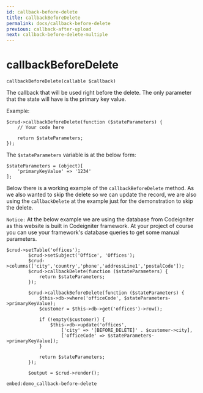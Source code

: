 ```yaml
---
id: callback-before-delete
title: callbackBeforeDelete
permalink: docs/callback-before-delete
previous: callback-after-upload
next: callback-before-delete-multiple
---
```


# callbackBeforeDelete


<pre><code class="language-php">callbackBeforeDelete(callable $callback)</code></pre>
The callback that will be used right before the delete. The only parameter that the state will have is the primary key value. 

Example:
<pre><code class="language-php">$crud->callbackBeforeDelete(function ($stateParameters) {
    // Your code here    

    return $stateParameters;
});</code></pre>

The <code>$stateParameters</code> variable is at the below form:

<pre><code class="language-php">$stateParameters = (object)[
    'primaryKeyValue' => '1234'
];</code></pre>

Below there is a working example of the <code>callbackBeforeDelete</code> method. As we also wanted to skip the delete so we can update the record, we are also using the <code>callbackDelete</code> at the example just for the demonstration to skip the delete.

<code>Notice:</code> At the below example we are using the database from Codeigniter as this website is built in Codeigniter framework. At your project of course you can use your framework's database queries to get some manual parameters.

<pre><code class="language-php">$crud->setTable('offices');
        $crud->setSubject('Office', 'Offices');
        $crud->columns(['city','country','phone','addressLine1','postalCode']);
        $crud->callbackDelete(function ($stateParameters) {
            return $stateParameters;
        });

        $crud->callbackBeforeDelete(function ($stateParameters) {
            $this->db->where('officeCode', $stateParameters->primaryKeyValue);
            $customer = $this->db->get('offices')->row();

            if (!empty($customer)) {
                $this->db->update('offices',
                    ['city' => '[BEFORE_DELETE]' . $customer->city],
                    ['officeCode' => $stateParameters->primaryKeyValue]);
            }

            return $stateParameters;
        });

        $output = $crud->render();
</code></pre>

`embed:demo_callback-before-delete`